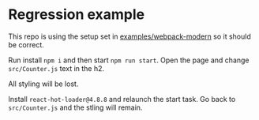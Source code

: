 # Regression example

This repo is using the setup set in [examples/webpack-modern](https://github.com/gaearon/react-hot-loader/tree/master/examples/webpack-modern) so it should be correct.

Run install `npm i` and then start `npm run start`.
Open the page and change `src/Counter.js` text in the h2.

All styling will be lost.

Install `react-hot-loader@4.8.8` and relaunch the start task.
Go back to `src/Counter.js` and the stling will remain.
